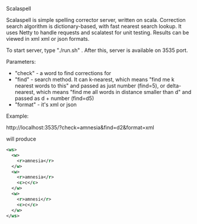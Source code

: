 Scalaspell

Scalaspell is simple spelling corrector server, written on scala.
Correction search algorithm is dictionary-based, with fast nearest search lookup.
It uses Netty to handle requests and scalatest for unit testing.
Results can be viewed in xml xml or json formats.

To start server, type "./run.sh" .
After this, server is available on 3535 port.

Parameters:
- "check" - a word to find corrections for
- "find" - search method. It can k-nearest, which means "find me k nearest words to this" and passed as just number (find=5), or delta-nearest, which means "find me all words in distance smaller than d" and passed as d + number (find=d5)
- "format" - it's xml or json

Example: 

http://localhost:3535/?check=amnesia&find=d2&format=xml

will produce

```xml
<ws>
  <w>
    <r>amnesia</r>
  </w>
  <w>
    <r>amnesia</r>
    <c>c</c>
  </w>
  <w>
    <r>amnesi</r>
    <c>c</c>
  </w>
</ws>
```